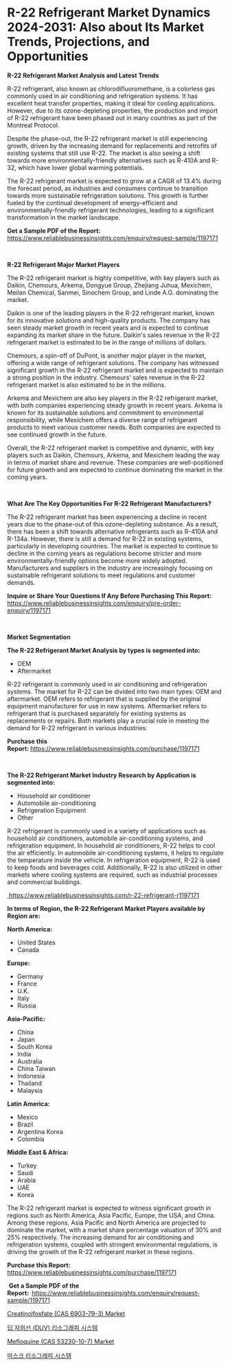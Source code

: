 <p><h1>R-22 Refrigerant Market Dynamics 2024-2031: Also about Its Market Trends, Projections, and Opportunities</h1></p><p><strong>R-22 Refrigerant Market Analysis and Latest Trends</strong></p>
<p><p>R-22 refrigerant, also known as chlorodifluoromethane, is a colorless gas commonly used in air conditioning and refrigeration systems. It has excellent heat transfer properties, making it ideal for cooling applications. However, due to its ozone-depleting properties, the production and import of R-22 refrigerant have been phased out in many countries as part of the Montreal Protocol.</p><p>Despite the phase-out, the R-22 refrigerant market is still experiencing growth, driven by the increasing demand for replacements and retrofits of existing systems that still use R-22. The market is also seeing a shift towards more environmentally-friendly alternatives such as R-410A and R-32, which have lower global warming potentials.</p><p>The R-22 refrigerant market is expected to grow at a CAGR of 13.4% during the forecast period, as industries and consumers continue to transition towards more sustainable refrigeration solutions. This growth is further fueled by the continual development of energy-efficient and environmentally-friendly refrigerant technologies, leading to a significant transformation in the market landscape.</p></p>
<p><strong>Get a Sample PDF of the Report:&nbsp;</strong> <a href="https://www.reliablebusinessinsights.com/enquiry/request-sample/1197171">https://www.reliablebusinessinsights.com/enquiry/request-sample/1197171</a></p>
<p>&nbsp;</p>
<p><strong>R-22 Refrigerant Major Market Players</strong></p>
<p><p>The R-22 refrigerant market is highly competitive, with key players such as Daikin, Chemours, Arkema, Dongyue Group, Zhejiang Juhua, Mexichem, Meilan Chemical, Sanmei, Sinochem Group, and Linde A.G. dominating the market.</p><p>Daikin is one of the leading players in the R-22 refrigerant market, known for its innovative solutions and high-quality products. The company has seen steady market growth in recent years and is expected to continue expanding its market share in the future. Daikin's sales revenue in the R-22 refrigerant market is estimated to be in the range of millions of dollars.</p><p>Chemours, a spin-off of DuPont, is another major player in the market, offering a wide range of refrigerant solutions. The company has witnessed significant growth in the R-22 refrigerant market and is expected to maintain a strong position in the industry. Chemours' sales revenue in the R-22 refrigerant market is also estimated to be in the millions.</p><p>Arkema and Mexichem are also key players in the R-22 refrigerant market, with both companies experiencing steady growth in recent years. Arkema is known for its sustainable solutions and commitment to environmental responsibility, while Mexichem offers a diverse range of refrigerant products to meet various customer needs. Both companies are expected to see continued growth in the future.</p><p>Overall, the R-22 refrigerant market is competitive and dynamic, with key players such as Daikin, Chemours, Arkema, and Mexichem leading the way in terms of market share and revenue. These companies are well-positioned for future growth and are expected to continue dominating the market in the coming years.</p></p>
<p>&nbsp;</p>
<p><strong>What Are The Key Opportunities For R-22 Refrigerant Manufacturers?</strong></p>
<p><p>The R-22 refrigerant market has been experiencing a decline in recent years due to the phase-out of this ozone-depleting substance. As a result, there has been a shift towards alternative refrigerants such as R-410A and R-134a. However, there is still a demand for R-22 in existing systems, particularly in developing countries. The market is expected to continue to decline in the coming years as regulations become stricter and more environmentally-friendly options become more widely adopted. Manufacturers and suppliers in the industry are increasingly focusing on sustainable refrigerant solutions to meet regulations and customer demands.</p></p>
<p><strong>Inquire or Share Your Questions If Any Before Purchasing This Report:</strong> <a href="https://www.reliablebusinessinsights.com/enquiry/pre-order-enquiry/1197171">https://www.reliablebusinessinsights.com/enquiry/pre-order-enquiry/1197171</a></p>
<p>&nbsp;</p>
<p><strong>Market Segmentation</strong></p>
<p><strong>The R-22 Refrigerant Market Analysis by types is segmented into:</strong></p>
<p><ul><li>OEM</li><li>Aftermarket</li></ul></p>
<p><p>R-22 refrigerant is commonly used in air conditioning and refrigeration systems. The market for R-22 can be divided into two main types: OEM and aftermarket. OEM refers to refrigerant that is supplied by the original equipment manufacturer for use in new systems. Aftermarket refers to refrigerant that is purchased separately for existing systems as replacements or repairs. Both markets play a crucial role in meeting the demand for R-22 refrigerant in various industries.</p></p>
<p><strong>Purchase this Report:&nbsp;</strong><a href="https://www.reliablebusinessinsights.com/purchase/1197171">https://www.reliablebusinessinsights.com/purchase/1197171</a></p>
<p>&nbsp;</p>
<p><strong>The R-22 Refrigerant Market Industry Research by Application is segmented into:</strong></p>
<p><ul><li>Household air conditioner</li><li>Automobile air-conditioning</li><li>Refrigeration Equipment</li><li>Other</li></ul></p>
<p><p>R-22 refrigerant is commonly used in a variety of applications such as household air conditioners, automobile air-conditioning systems, and refrigeration equipment. In household air conditioners, R-22 helps to cool the air efficiently. In automobile air-conditioning systems, it helps to regulate the temperature inside the vehicle. In refrigeration equipment, R-22 is used to keep foods and beverages cold. Additionally, R-22 is also utilized in other markets where cooling systems are required, such as industrial processes and commercial buildings.</p></p>
<p><a href="https://www.reliablebusinessinsights.com/r-22-refrigerant-r1197171">&nbsp;https://www.reliablebusinessinsights.com/r-22-refrigerant-r1197171</a></p>
<p><strong>In terms of Region, the R-22 Refrigerant Market Players available by Region are:</strong></p>
<p>
    <p> <strong> North America: </strong>
        <ul>
            <li>United States</li>
            <li>Canada</li>
        </ul>
        </p> 
    <p> <strong> Europe: </strong>
        <ul>
            <li>Germany</li>
            <li>France</li>
            <li>U.K.</li>
            <li>Italy</li>
            <li>Russia</li>
        </ul>
        </p> 
    <p> <strong> Asia-Pacific: </strong>
        <ul>
            <li>China</li>
            <li>Japan</li>
            <li>South Korea</li>
            <li>India</li>
            <li>Australia</li>
            <li>China Taiwan</li>
            <li>Indonesia</li>
            <li>Thailand</li>
            <li>Malaysia</li>
        </ul>
        </p> 
    <p> <strong> Latin America: </strong>
        <ul>
            <li>Mexico</li>
            <li>Brazil</li>
            <li>Argentina Korea</li>
            <li>Colombia</li>
        </ul>
        </p> 
    <p> <strong> Middle East & Africa: </strong>
        <ul>
            <li>Turkey</li>
            <li>Saudi</li>
            <li>Arabia</li>
            <li>UAE</li>
            <li>Korea</li>
        </ul>
    </p>
    </p>
<p><p>The R-22 refrigerant market is expected to witness significant growth in regions such as North America, Asia Pacific, Europe, the USA, and China. Among these regions, Asia Pacific and North America are projected to dominate the market, with a market share percentage valuation of 30% and 25% respectively. The increasing demand for air conditioning and refrigeration systems, coupled with stringent environmental regulations, is driving the growth of the R-22 refrigerant market in these regions.</p></p>
<p><strong>Purchase this Report: </strong><a href="https://www.reliablebusinessinsights.com/purchase/1197171">https://www.reliablebusinessinsights.com/purchase/1197171</a></p>
<p>&nbsp;<strong>Get a Sample PDF of the Report:&nbsp;&nbsp;</strong><a href="https://www.reliablebusinessinsights.com/enquiry/request-sample/1197171">https://www.reliablebusinessinsights.com/enquiry/request-sample/1197171</a></p>
<p><strong></strong></p>
<p><p><a href="https://github.com/juniordelafrance/Market-Research-Report-List-3/blob/main/creatinolfosfate-cas-6903-79-3-market.md">Creatinolfosfate (CAS 6903-79-3) Market</a></p><p><a href="https://github.com/Gregost89076vddcv/Market-Research-Report-List-1/blob/main/5018015143940.md">딥 자외선 (DUV) 리소그래피 시스템</a></p><p><a href="https://github.com/jaidynmorantestelletmjzya/Market-Research-Report-List-3/blob/main/mefloquine-cas-53230-10-7-market.md">Mefloquine (CAS 53230-10-7) Market</a></p><p><a href="https://github.com/anton65482023/Market-Research-Report-List-1/blob/main/4767361143939.md">마스크 리소그래피 시스템</a></p></p>